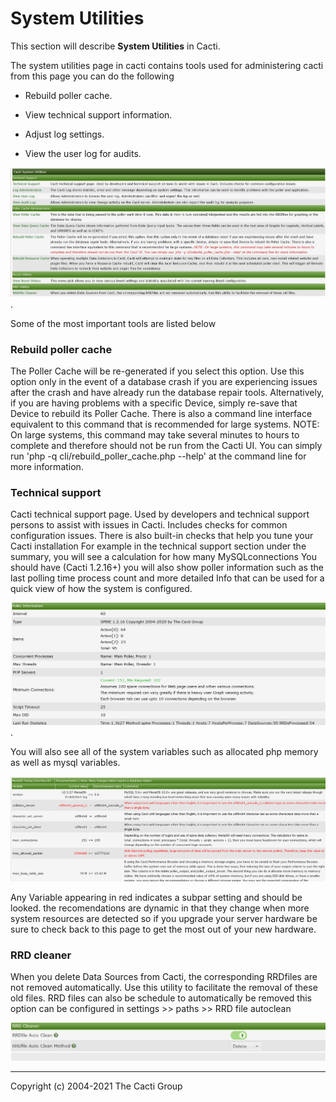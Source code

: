 # System Utilities

This section will describe **System Utilities** in Cacti.

The system utilities page in cacti contains tools used for administering
cacti from this page you can do the following

- Rebuild poller cache.

- View technical support information.

- Adjust log settings.

- View the user log for audits.

![System Utilities](images/cacti_system_utilities.JPG).

Some of the most important tools are listed below

### Rebuild poller cache

The Poller Cache will be re-generated if you select this option. Use this
option only in the event of a database crash if you are experiencing issues
after the crash and have already run the database repair tools. Alternatively,
if you are having problems with a specific Device, simply re-save that Device
to rebuild its Poller Cache. There is also a command line interface equivalent
to this command that is recommended for large systems. NOTE: On large systems,
this command may take several minutes to hours to complete and therefore
should not be run from the Cacti UI. You can simply run
'php -q cli/rebuild_poller_cache.php --help' at the command line for more
information.

### Technical support

Cacti technical support page. 
Used by developers and technical support persons to assist with issues in Cacti.
Includes checks for common configuration issues.
There is also built-in checks that help you tune your Cacti installation
For example in the technical support section under the summary, you will see a calculation for how many MySQLconnections
You should have (Cacti 1.2.16+) you will also show poller information such as the last polling time process count and more detailed
Info that can be used for a quick view of how the system is configured.

![System Utilities](images/system-utilities-poller.PNG).

You will also see all of the system variables such as allocated php memory
as well as mysql variables.

![System Utilities](images/system-utilities-db.PNG)

Any Variable appearing in red indicates a subpar setting and should be looked.
the recomendations are dynamic in that they change when more system resources are
detected so if you upgrade your server hardware be sure to check back to this page
to get the most out of your new hardware.

### RRD cleaner

When you delete Data Sources from Cacti, the corresponding RRDfiles are not
removed automatically. Use this utility to facilitate the removal of
these old files.
RRD files can also be schedule to automatically be removed this option can
be configured in settings >> paths >> RRD file autoclean

![System Utilities](images/rrd-autoclean.PNG)

---
Copyright (c) 2004-2021 The Cacti Group
